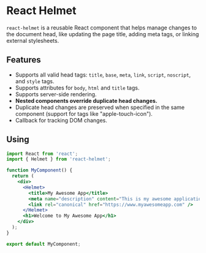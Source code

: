 # React Helmet

`react-helmet` is a reusable React component that helps manage changes to the document head, like updating the page title, adding meta tags, or linking external stylesheets. 

## Features

- Supports all valid head tags: `title`, `base`, `meta`, `link`, `script`, `noscript`, and `style` tags.
- Supports attributes for `body`, `html` and `title` tags.
- Supports server-side rendering.
- **Nested components override duplicate head changes.**
- Duplicate head changes are preserved when specified in the same component (support for tags like "apple-touch-icon").
- Callback for tracking DOM changes.

## Using

```jsx
import React from 'react';
import { Helmet } from 'react-helmet';

function MyComponent() {
  return (
    <div>
      <Helmet>
        <title>My Awesome App</title>
        <meta name="description" content="This is my awesome application" />
        <link rel="canonical" href="https://www.myawesomeapp.com" />
      </Helmet>
      <h1>Welcome to My Awesome App</h1>
    </div>
  );
}

export default MyComponent;
```
